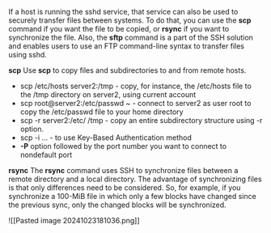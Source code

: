 If a host is running the sshd service, that service can also be used to securely transfer files between systems. To do that, you can use the **scp** command if you want the file to be copied, or **rsync** if you want to synchronize the file. Also, the **sftp** command is a part of the SSH solution and enables users to use an FTP command-line syntax to transfer files using sshd.

**scp**
Use **scp** to copy files and subdirectories to and from remote hosts.
- scp /etc/hosts server2:/tmp - copy, for instance, the /etc/hosts file to the /tmp directory on server2, using current account
- scp root@server2:/etc/passwd ~ - connect to server2 as user root to copy the /etc/passwd file to your home directory
- scp -r server2:/etc/ /tmp - copy an entire subdirectory structure using -r option.
- scp -i ... - to use Key-Based Authentication method
- **-P** option followed by the port number you want to connect to nondefault port

**rsync**
The **rsync** command uses SSH to synchronize files between a remote directory and a local directory. The advantage of synchronizing files is that only differences need to be considered. So, for example, if you synchronize a 100-MiB file in which only a few blocks have changed since the previous sync, only the changed blocks will be synchronized.

![[Pasted image 20241023181036.png]]

